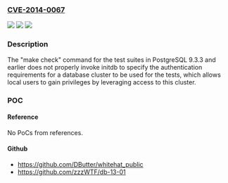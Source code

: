 ### [CVE-2014-0067](https://cve.mitre.org/cgi-bin/cvename.cgi?name=CVE-2014-0067)
![](https://img.shields.io/static/v1?label=Product&message=n%2Fa&color=blue)
![](https://img.shields.io/static/v1?label=Version&message=%3D%20n%2Fa%20&color=brighgreen)
![](https://img.shields.io/static/v1?label=Vulnerability&message=n%2Fa&color=brighgreen)

### Description

The "make check" command for the test suites in PostgreSQL 9.3.3 and earlier does not properly invoke initdb to specify the authentication requirements for a database cluster to be used for the tests, which allows local users to gain privileges by leveraging access to this cluster.

### POC

#### Reference
No PoCs from references.

#### Github
- https://github.com/DButter/whitehat_public
- https://github.com/zzzWTF/db-13-01

